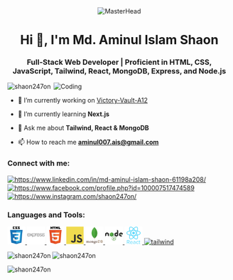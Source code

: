 <div align="center">
  <img src="https://media.licdn.com/dms/image/D4D12AQEZtPCuttD_iQ/article-cover_image-shrink_423_752/0/1697453573297?e=1725494400&v=beta&t=wTZySa1nfpPpCtDgbGOQilnPbBQYCRqQd_ljw4SIJ6E" alt="MasterHead" />
</div>
<h1 align="center">Hi 👋, I'm Md. Aminul Islam Shaon</h1>
<h3 align="center">Full-Stack Web Developer | Proficient in HTML, CSS, JavaScript, Tailwind, React, MongoDB, Express, and Node.js</h3>
<img align="right" alt="Coding" width="400" src="https://i.pinimg.com/originals/50/83/e0/5083e0a2a7dcaae07c142e8b87036a27.gif"/>
<p align="left"> <img src="https://komarev.com/ghpvc/?username=shaon247on&label=Profile%20views&color=0e75b6&style=flat" alt="shaon247on" /> </p>

- 🔭 I’m currently working on [Victory-Vault-A12](https://github.com/Shaon247on/Victory-Vault-A12)

- 🌱 I’m currently learning **Next.js**

- 💬 Ask me about **Tailwind, React & MongoDB**

- 📫 How to reach me **aminul007.ais@gmail.com**

<h3 align="left">Connect with me:</h3>
<p align="left">

<a href="https://linkedin.com/in/https://www.linkedin.com/in/md-aminul-islam-shaon-61198a208/" target="blank"><img align="center" src="https://raw.githubusercontent.com/rahuldkjain/github-profile-readme-generator/master/src/images/icons/Social/linked-in-alt.svg" alt="https://www.linkedin.com/in/md-aminul-islam-shaon-61198a208/" height="30" width="40" /></a>
<a href="https://fb.com/https://www.facebook.com/profile.php?id=100007517474589" target="blank"><img align="center" src="https://raw.githubusercontent.com/rahuldkjain/github-profile-readme-generator/master/src/images/icons/Social/facebook.svg" alt="https://www.facebook.com/profile.php?id=100007517474589" height="30" width="40" /></a>
<a href="https://instagram.com/https://www.instagram.com/shaon247on/" target="blank"><img align="center" src="https://raw.githubusercontent.com/rahuldkjain/github-profile-readme-generator/master/src/images/icons/Social/instagram.svg" alt="https://www.instagram.com/shaon247on/" height="30" width="40" /></a>
</p>

<h3 align="left">Languages and Tools:</h3>
<p align="left"> <a href="https://www.w3schools.com/css/" target="_blank" rel="noreferrer"> <img src="https://raw.githubusercontent.com/devicons/devicon/master/icons/css3/css3-original-wordmark.svg" alt="css3" width="40" height="40"/> </a> <a href="https://expressjs.com" target="_blank" rel="noreferrer"> <img src="https://raw.githubusercontent.com/devicons/devicon/master/icons/express/express-original-wordmark.svg" alt="express" width="40" height="40"/> </a> <a href="https://www.w3.org/html/" target="_blank" rel="noreferrer"> <img src="https://raw.githubusercontent.com/devicons/devicon/master/icons/html5/html5-original-wordmark.svg" alt="html5" width="40" height="40"/> </a> <a href="https://developer.mozilla.org/en-US/docs/Web/JavaScript" target="_blank" rel="noreferrer"> <img src="https://raw.githubusercontent.com/devicons/devicon/master/icons/javascript/javascript-original.svg" alt="javascript" width="40" height="40"/> </a> <a href="https://www.mongodb.com/" target="_blank" rel="noreferrer"> <img src="https://raw.githubusercontent.com/devicons/devicon/master/icons/mongodb/mongodb-original-wordmark.svg" alt="mongodb" width="40" height="40"/> </a> <a href="https://nodejs.org" target="_blank" rel="noreferrer"> <img src="https://raw.githubusercontent.com/devicons/devicon/master/icons/nodejs/nodejs-original-wordmark.svg" alt="nodejs" width="40" height="40"/> </a> <a href="https://reactjs.org/" target="_blank" rel="noreferrer"> <img src="https://raw.githubusercontent.com/devicons/devicon/master/icons/react/react-original-wordmark.svg" alt="react" width="40" height="40"/> </a> <a href="https://tailwindcss.com/" target="_blank" rel="noreferrer"> <img src="https://www.vectorlogo.zone/logos/tailwindcss/tailwindcss-icon.svg" alt="tailwind" width="40" height="40"/> </a> </p>

<p><img align="left" src="https://github-readme-stats.vercel.app/api/top-langs?username=shaon247on&show_icons=true&locale=en&layout=compact" alt="shaon247on" /></p>
<div align="left">
<p>&nbsp;<img src="https://github-readme-stats.vercel.app/api?username=shaon247on&show_icons=true&locale=en" alt="shaon247on" /></p>
</div>
<div align="left">
  <p><img  src="https://github-readme-streak-stats.herokuapp.com/?user=shaon247on&" alt="shaon247on" /></p>
</div>
 
